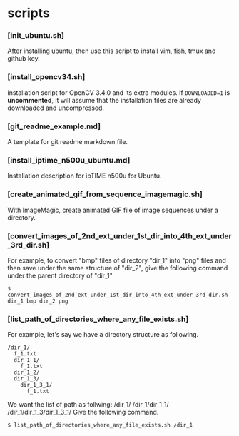 # scripts

### [init_ubuntu.sh]
After installing ubuntu, then use this script to install vim, fish, tmux and github key.

### [install_opencv34.sh]
installation script for OpenCV 3.4.0 and its extra modules.
If ```DOWNLOADED=1``` is **uncommented**, it will assume that the installation files are already downloaded and uncompressed.

### [git_readme_example.md]
A template for git readme markdown file.

### [install_iptime_n500u_ubuntu.md]
Installation description for ipTIME n500u for Ubuntu.

### [create_animated_gif_from_sequence_imagemagic.sh]
With ImageMagic, create animated GIF file of image sequences under a directory. 

### [convert_images_of_2nd_ext_under_1st_dir_into_4th_ext_under_3rd_dir.sh]
For example, to convert "bmp" files of directory "dir_1" into "png" files and then save under the same structure of "dir_2", give the following command under the parent directory of "dir_1"
```
$ convert_images_of_2nd_ext_under_1st_dir_into_4th_ext_under_3rd_dir.sh dir_1 bmp dir_2 png
```

### [list_path_of_directories_where_any_file_exists.sh]
For example, let's say we have a directory structure as following.
```
/dir_1/
  f_1.txt
  dir_1_1/
    f_1.txt
  dir_1_2/
  dir_1_3/
    dir_1_3_1/
      f_1.txt
```
We want the list of path as follwing:
/dir_1/
/dir_1/dir_1_1/
/dir_1/dir_1_3/dir_1_3_1/
Give the following command.
```
$ list_path_of_directories_where_any_file_exists.sh /dir_1
```
